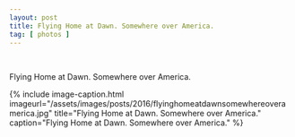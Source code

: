 ```yaml
---
layout: post
title: Flying Home at Dawn. Somewhere over America.
tag: [ photos ]
---
```


<br/>

Flying Home at Dawn. Somewhere over America.

{% include image-caption.html imageurl="/assets/images/posts/2016/flyinghomeatdawnsomewhereoveramerica.jpg" title="Flying Home at Dawn. Somewhere over America." caption="Flying Home at Dawn. Somewhere over America." %}

<br/>
